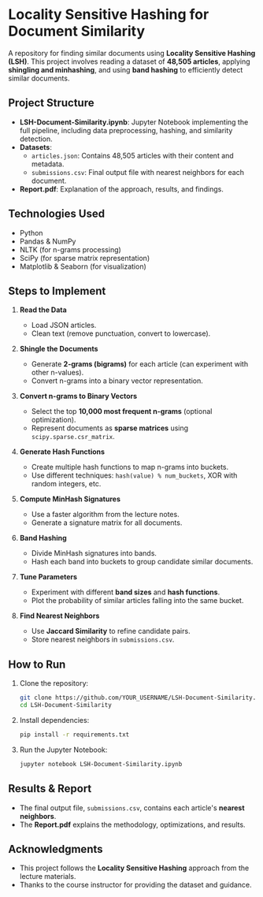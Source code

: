 # Locality Sensitive Hashing for Document Similarity

A repository for finding similar documents using **Locality Sensitive Hashing (LSH)**.
This project involves reading a dataset of **48,505 articles**, applying **shingling and minhashing**, and using **band hashing** to efficiently detect similar documents.

## Project Structure

- **LSH-Document-Similarity.ipynb**: Jupyter Notebook implementing the full pipeline, including data preprocessing, hashing, and similarity detection.
- **Datasets**:
  - `articles.json`: Contains 48,505 articles with their content and metadata.
  - `submissions.csv`: Final output file with nearest neighbors for each document.
- **Report.pdf**: Explanation of the approach, results, and findings.

## Technologies Used

- Python
- Pandas & NumPy
- NLTK (for n-grams processing)
- SciPy (for sparse matrix representation)
- Matplotlib & Seaborn (for visualization)

## Steps to Implement

1. **Read the Data**
   - Load JSON articles.
   - Clean text (remove punctuation, convert to lowercase).

2. **Shingle the Documents**
   - Generate **2-grams (bigrams)** for each article (can experiment with other n-values).
   - Convert n-grams into a binary vector representation.

3. **Convert n-grams to Binary Vectors**
   - Select the top **10,000 most frequent n-grams** (optional optimization).
   - Represent documents as **sparse matrices** using `scipy.sparse.csr_matrix`.

4. **Generate Hash Functions**
   - Create multiple hash functions to map n-grams into buckets.
   - Use different techniques: `hash(value) % num_buckets`, XOR with random integers, etc.

5. **Compute MinHash Signatures**
   - Use a faster algorithm from the lecture notes.
   - Generate a signature matrix for all documents.

6. **Band Hashing**
   - Divide MinHash signatures into bands.
   - Hash each band into buckets to group candidate similar documents.

7. **Tune Parameters**
   - Experiment with different **band sizes** and **hash functions**.
   - Plot the probability of similar articles falling into the same bucket.

8. **Find Nearest Neighbors**
   - Use **Jaccard Similarity** to refine candidate pairs.
   - Store nearest neighbors in `submissions.csv`.

## How to Run

1. Clone the repository:
   ```bash
   git clone https://github.com/YOUR_USERNAME/LSH-Document-Similarity.git
   cd LSH-Document-Similarity
   ```
2. Install dependencies:
   ```bash
   pip install -r requirements.txt
   ```
3. Run the Jupyter Notebook:
   ```bash
   jupyter notebook LSH-Document-Similarity.ipynb
   ```

## Results & Report

- The final output file, `submissions.csv`, contains each article's **nearest neighbors**.
- The **Report.pdf** explains the methodology, optimizations, and results.

## Acknowledgments

- This project follows the **Locality Sensitive Hashing** approach from the lecture materials.
- Thanks to the course instructor for providing the dataset and guidance.
